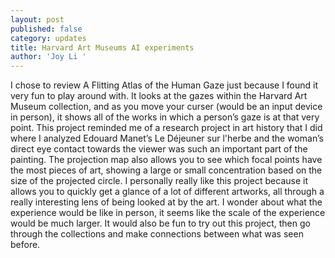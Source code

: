 ```yaml
---
layout: post
published: false
category: updates
title: Harvard Art Museums AI experiments
author: 'Joy Li '
---
```

I chose to review A Flitting Atlas of the Human Gaze just because I found it very fun to play around with. It looks at the gazes within the Harvard Art Museum collection, and as you move your curser (would be an input device in person), it shows all of the works in which a person’s gaze is at that very point. This project reminded me of a research project in art history that I did where I analyzed Edouard Manet’s Le Déjeuner sur l'herbe and the woman’s direct eye contact towards the viewer was such an important part of the painting. The projection map also allows you to see which focal points have the most pieces of art, showing a large or small concentration based on the size of the projected circle. I personally really like this project because it allows you to quickly get a glance of a lot of different artworks, all through a really interesting lens of being looked at by the art. I wonder about what the experience would be like in person, it seems like the scale of the experience would be much larger. It would also be fun to try out this project, then go through the collections and make connections between what was seen before. 
